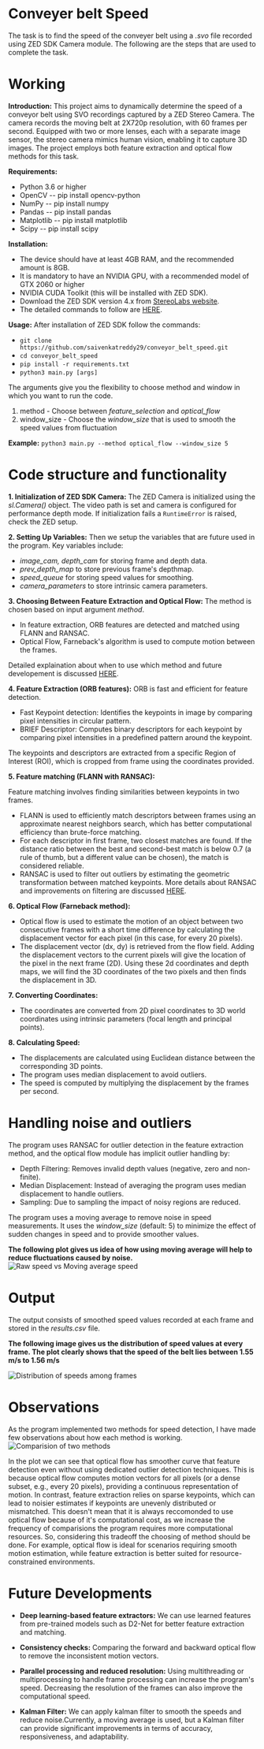 # Conveyer belt Speed

The task is to find the speed of the conveyer belt using a _.svo_ file recorded using ZED SDK Camera module. The following are the steps that are used to complete the task.
# Working

**Introduction:** 
This project aims to dynamically determine the speed of a conveyor belt using SVO recordings captured by a ZED Stereo Camera. The camera records the moving belt at 2X720p resolution, with 60 frames per second. Equipped with two or more lenses, each with a separate image sensor, the stereo camera mimics human vision, enabling it to capture 3D images. The project employs both feature extraction and optical flow methods for this task.

**Requirements:**
* Python 3.6 or higher
* OpenCV -- pip install opencv-python
* NumPy -- pip install numpy
* Pandas -- pip install pandas
* Matplotlib -- pip install matplotlib
* Scipy -- pip install scipy

**Installation:**
* The device should have at least 4GB RAM, and the recommended amount is 8GB.
* It is mandatory to have an NVIDIA GPU, with a recommended model of GTX 2060 or higher
* NVIDIA CUDA Toolkit (this will be installed with ZED SDK).
* Download the ZED SDK version 4.x from [StereoLabs website](https://www.stereolabs.com/developers).
* The detailed commands to follow are [HERE](./Descriptions/commands_to_install_ZED_SDK.md).

**Usage:**
After installation of ZED SDK follow the commands:
* `git clone https://github.com/saivenkatreddy29/conveyor_belt_speed.git`
* `cd conveyor_belt_speed`
* `pip install -r requirements.txt`
* `python3 main.py [args]`

The arguments give you the flexibility to choose method and window in which you want to run the code.
1) method - Choose between _feature_selection_ and _optical_flow_
2) window_size - Choose the _window_size_ that is used to smooth the speed values from fluctuation

**Example:** `python3 main.py --method optical_flow --window_size 5`

# Code structure and functionality

**1. Initialization of ZED SDK Camera:**
The ZED Camera is initialized using the _sl.Camera()_ object. The video path is set and camera is configured for 
performance depth mode. If initialization fails a `RuntimeError` is raised, check the ZED setup.

**2. Setting Up Variables:**
Then we setup the variables that are future used in the program. Key variables include:
* _image_cam,_ _depth_cam_ for storing frame and depth data.
* _prev_depth_map_ to store previous frame's depthmap.
* _speed_queue_ for storing speed values for smoothing.
* _camera_parameters_ to store intrinsic camera parameters.

**3. Choosing Between Feature Extraction and Optical Flow:**
The method is chosen based on input argument _method_. 
* In feature extraction, ORB features are detected and matched using FLANN and RANSAC. 
* Optical Flow, Farneback's algorithm is used to compute motion between the frames.

Detailed explaination about when to use which method and future developement is discussed [HERE](Descriptions/Choosing_method.md).

**4. Feature Extraction (ORB features):**
ORB is fast and efficient for feature detection.
* Fast Keypoint detection: Identifies the keypoints in image by comparing pixel intensities in circular pattern.
* BRIEF Descriptor: Computes binary descriptors for each keypoint by comparing pixel intensities in a predefined pattern around the keypoint.

The keypoints and descriptors are extracted from a specific Region of Interest (ROI), which is cropped from frame using the coordinates provided.

**5. Feature matching (FLANN with RANSAC):**

Feature matching involves finding similarities between keypoints in two frames. 

* FLANN is used to efficiently match descriptors between frames using an approximate nearest neighbors search, which has better computational efficiency than brute-force matching.
* For each descriptor in first frame, two closest matches are found. If the distance ratio between the best and second-best match is below 0.7 (a rule of thumb, but a different value can be chosen), the match is considered reliable.
* RANSAC is used to filter out outliers by estimating the geometric transformation between matched keypoints. More details about RANSAC and improvements on filtering are discussed [HERE](Descriptions/Outlier_handling.md).


**6. Optical Flow (Farneback method):**
* Optical flow is used to estimate the motion of an object between two consecutive frames with a short time difference by calculating the displacement vector for each pixel (in this case, for every 20 pixels).
* The displacement vector (dx, dy) is retrieved from the flow field. Adding the displacement vectors to the current pixels will give the location of the pixel in the next frame (2D). Using these 2d coordinates and depth maps, we will find the 3D coordinates of the two pixels and then finds the displacement in 3D.

**7. Converting Coordinates:**

* The coordinates are converted from 2D pixel coordinates to 3D world coordinates using intrinsic parameters (focal length and principal points).

**8. Calculating Speed:**

* The displacements are calculated using Euclidean distance between the corresponding 3D points.
* The program uses median displacement to avoid outliers.
* The speed is computed by multiplying the displacement by the frames per second.

# Handling noise and outliers

The program uses RANSAC for outlier detection in the feature extraction method, and the optical flow module has implicit outlier handling by:
* Depth Filtering: Removes invalid depth values (negative, zero and non-finite).
* Median Displacement: Instead of averaging the program uses median displacement to handle outliers.
* Sampling: Due to sampling the impact of noisy regions are reduced.

The program uses a moving average to remove noise in speed measurements. It uses the _window_size_ (default: 5) to minimize the effect of sudden changes in speed and to provide smoother values.

**The following plot gives us idea of how using moving average will help to reduce fluctuations caused by noise.** 
![Raw speed vs Moving average speed](Plots/plot.png)

# Output
The output consists of smoothed speed values recorded at each frame and stored in the _results.csv_ file.

**The following image gives us the distribution of speed values at every frame. The plot clearly shows that the speed of the belt lies between 1.55 m/s to 1.56 m/s**

![Distribution of speeds among frames](Plots/plot_hist_annotated.png)

# Observations
As the program implemented two methods for speed detection, I have made few observations about how each method is working.
![Comparision of two methods](Plots/comparision_plot.png)

In the plot we can see that optical flow has smoother curve that feature detection even without using dedicated outlier detection techniques. This is because optical flow computes motion vectors for all pixels (or a dense subset, e.g., every 20 pixels), providing a continuous representation of motion. In contrast, feature extraction relies on sparse keypoints, which can lead to noisier estimates if keypoints are unevenly distributed or mismatched. This doesn't mean that it is always reccomonded to use optical flow because of it's computational cost, as we increase the frequency of comparisions the program requires more computational resources. So, considering this tradeoff the choosing of method should be done.
For example, optical flow is ideal for scenarios requiring smooth motion estimation, while feature extraction is better suited for resource-constrained environments.

# Future Developments

* **Deep learning-based feature extractors:** We can use learned features from pre-trained models such as D2-Net for better feature extraction and matching.

* **Consistency checks:** Comparing the forward and backward optical flow to remove the inconsistent motion vectors.

* **Parallel processing and reduced resolution:** Using multithreading or multiprocessing to handle frame processing can increase the program's speed. Decreasing the resolution of the frames can also improve the computational speed.

* **Kalman Filter:** We can apply kalman filter to smooth the speeds and reduce noise.Currently, a moving average is used, but a Kalman filter can provide significant improvements in terms of accuracy, responsiveness, and adaptability.
